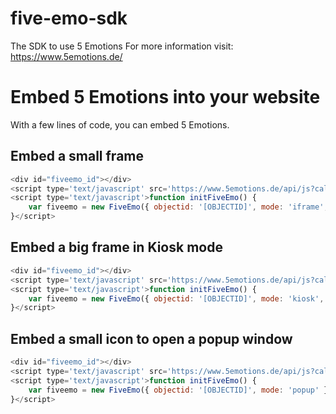 # five-emo-sdk
The SDK to use 5 Emotions
For more information visit: https://www.5emotions.de/


# Embed 5 Emotions into your website

With a few lines of code, you can embed 5 Emotions.

## Embed a small frame 
```js
<div id="fiveemo_id"></div>
<script type='text/javascript' src='https://www.5emotions.de/api/js?callback=initFiveEmo' async defer></script>
<script type='text/javascript'>function initFiveEmo() {
    var fiveemo = new FiveEmo({ objectid: '[OBJECTID]', mode: 'iframe', width: '200px', height: '50px' });
}</script>
```

## Embed a big frame in Kiosk mode 
```js
<div id="fiveemo_id"></div>
<script type='text/javascript' src='https://www.5emotions.de/api/js?callback=initFiveEmo' async defer></script>
<script type='text/javascript'>function initFiveEmo() {
    var fiveemo = new FiveEmo({ objectid: '[OBJECTID]', mode: 'kiosk', width: '100%', height: '600px' });
}</script>
```

## Embed a small icon to open a popup window 
```js
<div id="fiveemo_id"></div>
<script type='text/javascript' src='https://www.5emotions.de/api/js?callback=initFiveEmo' async defer></script>
<script type='text/javascript'>function initFiveEmo() {
    var fiveemo = new FiveEmo({ objectid: '[OBJECTID]', mode: 'popup' });
}</script>
```
